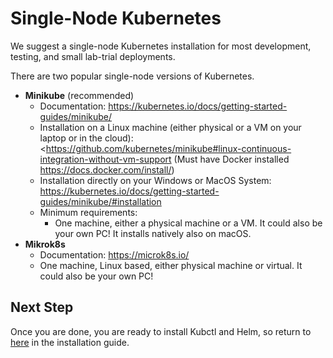# Single-Node Kubernetes

We suggest a single-node Kubernetes installation for most development,
testing, and small lab-trial deployments.

There are two popular single-node versions of Kubernetes.

* **Minikube** (recommended)
    * Documentation: <https://kubernetes.io/docs/getting-started-guides/minikube/>
    * Installation on a Linux machine (either physical or a VM on your laptop or in the cloud): <https://github.com/kubernetes/minikube#linux-continuous-integration-without-vm-support (Must have Docker installed <https://docs.docker.com/install/>)
    * Installation directly on your Windows or MacOS System: <https://kubernetes.io/docs/getting-started-guides/minikube/#installation>
    * Minimum requirements:
        * One machine, either a physical machine or a VM. It could also be your own PC! It installs natively also on macOS.
* **Mikrok8s**
    * Documentation: <https://microk8s.io/>
    * One machine, Linux based, either physical machine or virtual. It could also be your own PC!

## Next Step

Once you are done, you are ready to install Kubctl and Helm, so return to
[here](kubernetes.md#get-your-kubeconfig-file) in the installation guide.
